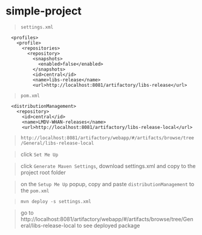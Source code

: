 # simple-project

> `settings.xml`

```
  <profiles>
    <profile>
      <repositories>
        <repository>
          <snapshots>
            <enabled>false</enabled>
          </snapshots>
          <id>central</id>
          <name>libs-release</name>
          <url>http://localhost:8081/artifactory/libs-release</url>
```

> `pom.xml`

```
  <distributionManagement>
    <repository>
      <id>central</id>
      <name>LMDV-WHAN-releases</name>
      <url>http://localhost:8081/artifactory/libs-release-local</url>
```

> `http://localhost:8081/artifactory/webapp/#/artifacts/browse/tree/General/libs-release-local`

> click `Set Me Up`

> click `Generate Maven Settings`, download settings.xml and copy to the project root folder

> on the `Setup Me Up` popup, copy and paste `distributionManagement` to the `pom.xml`

> `mvn deploy -s settings.xml`

> go to http://localhost:8081/artifactory/webapp/#/artifacts/browse/tree/General/libs-release-local to see deployed package
